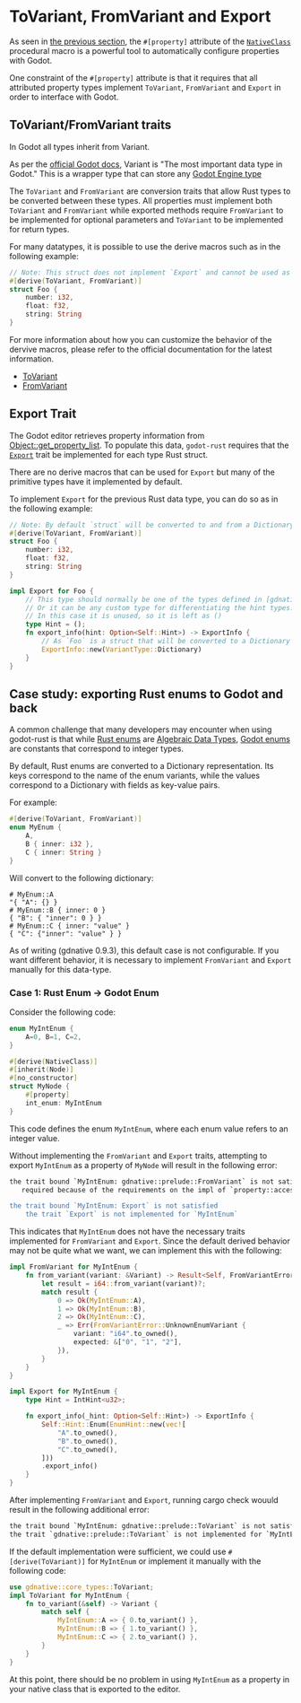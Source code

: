 # ToVariant, FromVariant and Export

As seen in [the previous section](./properties.md), the `#[property]` attribute of the [`NativeClass`](https://docs.rs/gdnative/latest/gdnative/derive.NativeClass.html) procedural macro is a powerful tool to automatically configure properties with Godot.

One constraint of the `#[property]` attribute is that it requires that all attributed property types implement `ToVariant`, `FromVariant` and `Export` in order to interface with Godot.

## ToVariant/FromVariant traits

In Godot all types inherit from Variant.

As per the [official Godot docs](https://docs.godotengine.org/en/stable/classes/class_variant.html), Variant is "The most important data type in Godot." This is a wrapper type that can store any [Godot Engine type](https://docs.godotengine.org/en/stable/classes/class_%40globalscope.html#enum-globalscope-variant-type)

The `ToVariant` and `FromVariant` are conversion traits that allow Rust types to be converted between these types. All properties must implement both `ToVariant` and `FromVariant` while exported methods require `FromVariant` to be implemented for optional parameters and `ToVariant` to be implemented for return types.

For many datatypes, it is possible to use the derive macros such as in the following example:

```rust
// Note: This struct does not implement `Export` and cannot be used as a property, see the following section for more information.
#[derive(ToVariant, FromVariant)]
struct Foo {
    number: i32,
    float: f32,
    string: String
}
```

For more information about how you can customize the behavior of the dervive macros, please refer to the official documentation for the latest information.

- [ToVariant](https://docs.rs/gdnative/latest/gdnative/core_types/trait.ToVariant.html)
- [FromVariant](https://docs.rs/gdnative/latest/gdnative/core_types/trait.FromVariant.html)

## Export Trait

The Godot editor retrieves property information from [Object::get_property_list](https://docs.godotengine.org/en/stable/classes/class_object.html#id2). To populate this data, `godot-rust` requires that the [`Export`](https://docs.rs/gdnative/latest/gdnative/nativescript/trait.Export.html) trait be implemented for each type Rust struct.

There are no derive macros that can be used for `Export` but many of the primitive types have it implemented by default.

To implement `Export` for the previous Rust data type, you can do so as in the following example:

```rust
// Note: By default `struct` will be converted to and from a Dictionary where property corresponds to a key-value pair.
#[derive(ToVariant, FromVariant)]
struct Foo {
    number: i32,
    float: f32,
    string: String
}

impl Export for Foo {
    // This type should normally be one of the types defined in [gdnative::export::hint](https://docs.rs/gdnative/latest/gdnative/export/hint/index.html).
    // Or it can be any custom type for differentiating the hint types.
    // In this case it is unused, so it is left as ()
    type Hint = ();
    fn export_info(hint: Option<Self::Hint>) -> ExportInfo {
        // As `Foo` is a struct that will be converted to a Dictionary when converted to a variant, we can just add this as the VariantType.
        ExportInfo::new(VariantType::Dictionary)
    }
}
```

## Case study: exporting Rust enums to Godot and back

A common challenge that many developers may encounter when using godot-rust is that while [Rust enums](https://doc.rust-lang.org/std/keyword.enum.html) are [Algebraic Data Types](https://en.wikipedia.org/wiki/Algebraic_data_type), [Godot enums](https://docs.godotengine.org/en/stable/getting_started/scripting/gdscript/gdscript_basics.html#enums) are constants that correspond to integer types.

By default, Rust enums are converted to a Dictionary representation. Its keys correspond to the name of the enum variants, while the values correspond to a Dictionary with fields as key-value pairs.

For example:

```rust
#[derive(ToVariant, FromVariant)]
enum MyEnum {
    A,
    B { inner: i32 },
    C { inner: String }
}
```

Will convert to the following dictionary:

```gdscript
# MyEnum::A
"{ "A": {} }
# MyEnum::B { inner: 0 }
{ "B": { "inner": 0 } }
# MyEnum::C { inner: "value" }
{ "C": {"inner": "value" } }
```

As of writing (gdnative 0.9.3), this default case is not configurable. If you want different behavior, it is necessary to implement `FromVariant` and `Export` manually for this data-type.

### Case 1: Rust Enum -> Godot Enum

Consider the following code:

```rust
enum MyIntEnum {
    A=0, B=1, C=2,
}

#[derive(NativeClass)]
#[inherit(Node)]
#[no_constructor]
struct MyNode {
    #[property]
    int_enum: MyIntEnum
}
```

This code defines the enum `MyIntEnum`, where each enum value refers to an integer value.

Without implementing the `FromVariant` and `Export` traits, attempting to export `MyIntEnum` as a property of `MyNode` will result in the following error:

```sh
the trait bound `MyIntEnum: gdnative::prelude::FromVariant` is not satisfied
   required because of the requirements on the impl of `property::accessor::RawSetter<MyNode, MyIntEnum>` for `property::accessor::invalid::InvalidSetter<'_>`2

the trait bound `MyIntEnum: Export` is not satisfied
    the trait `Export` is not implemented for `MyIntEnum`
```

This indicates that `MyIntEnum` does not have the necessary traits implemented for `FromVariant` and `Export`. Since the default derived behavior may not be quite what we want, we can implement this with the following:

```rust
impl FromVariant for MyIntEnum {
    fn from_variant(variant: &Variant) -> Result<Self, FromVariantError> {
        let result = i64::from_variant(variant)?;
        match result {
            0 => Ok(MyIntEnum::A),
            1 => Ok(MyIntEnum::B),
            2 => Ok(MyIntEnum::C),
            _ => Err(FromVariantError::UnknownEnumVariant {
                variant: "i64".to_owned(),
                expected: &["0", "1", "2"],
            }),
        }
    }
}

impl Export for MyIntEnum {
    type Hint = IntHint<u32>;

    fn export_info(_hint: Option<Self::Hint>) -> ExportInfo {
        Self::Hint::Enum(EnumHint::new(vec![
            "A".to_owned(),
            "B".to_owned(),
            "C".to_owned(),
        ]))
        .export_info()
    }
}

```

After implementing `FromVariant` and `Export`, running cargo check wouuld result in the following additional error:

```sh
the trait bound `MyIntEnum: gdnative::prelude::ToVariant` is not satisfied
the trait `gdnative::prelude::ToVariant` is not implemented for `MyIntEnum`
```

If the default implementation were sufficient, we could use `#[derive(ToVariant)]` for `MyIntEnum` or implement it manually with the following code:

```rust
use gdnative::core_types::ToVariant;
impl ToVariant for MyIntEnum {
    fn to_variant(&self) -> Variant {
        match self {
            MyIntEnum::A => { 0.to_variant() },
            MyIntEnum::B => { 1.to_variant() },
            MyIntEnum::C => { 2.to_variant() },
        }
    }
}
```

At this point, there should be no problem in using `MyIntEnum` as a property in your native class that is exported to the editor.

